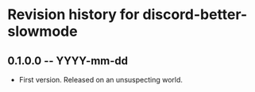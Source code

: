 # Revision history for discord-better-slowmode

## 0.1.0.0 -- YYYY-mm-dd

* First version. Released on an unsuspecting world.

